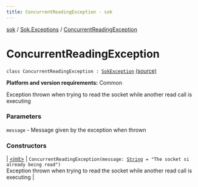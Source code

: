 ```yaml
---
title: ConcurrentReadingException - sok
---
```


[sok](../../index.html) / [Sok.Exceptions](../index.html) / [ConcurrentReadingException](./index.html)

# ConcurrentReadingException

`class ConcurrentReadingException : `[`SokException`](../-sok-exception/index.html) [(source)](https://github.com/SeekDaSky/Sok/tree/master/common/sok-common/src/Sok/Exceptions/Exceptions.kt#L64)

**Platform and version requirements:** Common

Exception thrown when trying to read the socket while another read call is executing

### Parameters

`message` - Message given by the exception when thrown

### Constructors

| [&lt;init&gt;](-init-.html) | `ConcurrentReadingException(message: `[`String`](https://kotlinlang.org/api/latest/jvm/stdlib/kotlin/-string/index.html)` = "The socket si already being read")`<br>Exception thrown when trying to read the socket while another read call is executing |

